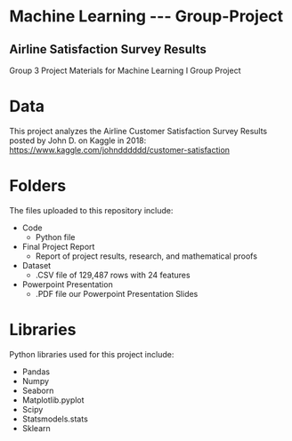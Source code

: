 # Machine Learning --- Group-Project
## Airline Satisfaction Survey Results 
Group 3 Project Materials for Machine Learning I Group Project

# Data
This project analyzes the Airline Customer Satisfaction Survey Results posted by John D. on Kaggle in 2018: https://www.kaggle.com/johndddddd/customer-satisfaction

# Folders
The files uploaded to this repository include:
- Code
  - Python file
- Final Project Report
  -  Report of project results, research, and mathematical proofs
- Dataset
  - .CSV file of 129,487 rows with 24 features 
- Powerpoint Presentation
  - .PDF file our Powerpoint Presentation Slides

# Libraries
Python libraries used for this project include:
- Pandas
- Numpy
- Seaborn
- Matplotlib.pyplot
- Scipy
- Statsmodels.stats
- Sklearn
